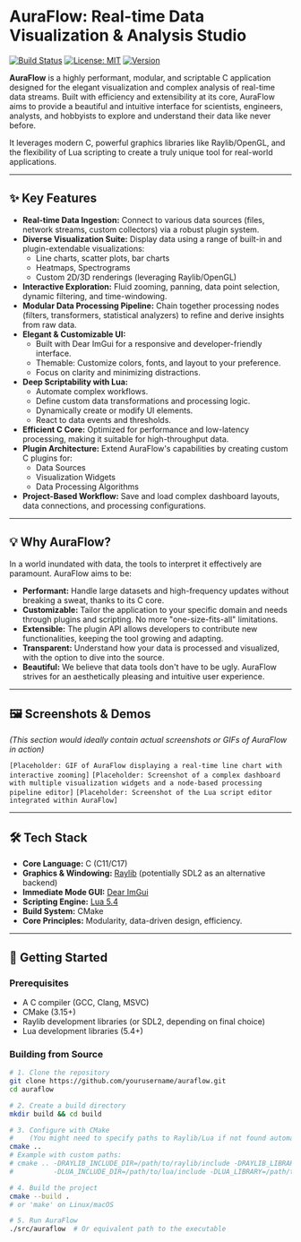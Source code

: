 # AuraFlow: Real-time Data Visualization & Analysis Studio

[![Build Status](https://img.shields.io/badge/build-passing-brightgreen)](https://github.com/yourusername/auraflow)
[![License: MIT](https://img.shields.io/badge/License-MIT-yellow.svg)](https://opensource.org/licenses/MIT)
[![Version](https://img.shields.io/badge/version-0.1.0--alpha-blue)](https://github.com/yourusername/auraflow/releases)

**AuraFlow** is a highly performant, modular, and scriptable C application designed for the elegant visualization and complex analysis of real-time data streams. Built with efficiency and extensibility at its core, AuraFlow aims to provide a beautiful and intuitive interface for scientists, engineers, analysts, and hobbyists to explore and understand their data like never before.

It leverages modern C, powerful graphics libraries like Raylib/OpenGL, and the flexibility of Lua scripting to create a truly unique tool for real-world applications.

---

## ✨ Key Features

*   **Real-time Data Ingestion:** Connect to various data sources (files, network streams, custom collectors) via a robust plugin system.
*   **Diverse Visualization Suite:** Display data using a range of built-in and plugin-extendable visualizations:
    *   Line charts, scatter plots, bar charts
    *   Heatmaps, Spectrograms
    *   Custom 2D/3D renderings (leveraging Raylib/OpenGL)
*   **Interactive Exploration:** Fluid zooming, panning, data point selection, dynamic filtering, and time-windowing.
*   **Modular Data Processing Pipeline:** Chain together processing nodes (filters, transformers, statistical analyzers) to refine and derive insights from raw data.
*   **Elegant & Customizable UI:**
    *   Built with Dear ImGui for a responsive and developer-friendly interface.
    *   Themable: Customize colors, fonts, and layout to your preference.
    *   Focus on clarity and minimizing distractions.
*   **Deep Scriptability with Lua:**
    *   Automate complex workflows.
    *   Define custom data transformations and processing logic.
    *   Dynamically create or modify UI elements.
    *   React to data events and thresholds.
*   **Efficient C Core:** Optimized for performance and low-latency processing, making it suitable for high-throughput data.
*   **Plugin Architecture:** Extend AuraFlow's capabilities by creating custom C plugins for:
    *   Data Sources
    *   Visualization Widgets
    *   Data Processing Algorithms
*   **Project-Based Workflow:** Save and load complex dashboard layouts, data connections, and processing configurations.

---

## 💡 Why AuraFlow?

In a world inundated with data, the tools to interpret it effectively are paramount. AuraFlow aims to be:

*   **Performant:** Handle large datasets and high-frequency updates without breaking a sweat, thanks to its C core.
*   **Customizable:** Tailor the application to your specific domain and needs through plugins and scripting. No more "one-size-fits-all" limitations.
*   **Extensible:** The plugin API allows developers to contribute new functionalities, keeping the tool growing and adapting.
*   **Transparent:** Understand how your data is processed and visualized, with the option to dive into the source.
*   **Beautiful:** We believe that data tools don't have to be ugly. AuraFlow strives for an aesthetically pleasing and intuitive user experience.

---

## 🖼️ Screenshots & Demos

*(This section would ideally contain actual screenshots or GIFs of AuraFlow in action)*

`[Placeholder: GIF of AuraFlow displaying a real-time line chart with interactive zooming]`
`[Placeholder: Screenshot of a complex dashboard with multiple visualization widgets and a node-based processing pipeline editor]`
`[Placeholder: Screenshot of the Lua script editor integrated within AuraFlow]`

---

## 🛠️ Tech Stack

*   **Core Language:** C (C11/C17)
*   **Graphics & Windowing:** [Raylib](https://www.raylib.com/) (potentially SDL2 as an alternative backend)
*   **Immediate Mode GUI:** [Dear ImGui](https://github.com/ocornut/imgui)
*   **Scripting Engine:** [Lua 5.4](https://www.lua.org/)
*   **Build System:** CMake
*   **Core Principles:** Modularity, data-driven design, efficiency.

---

## 🚀 Getting Started

### Prerequisites

*   A C compiler (GCC, Clang, MSVC)
*   CMake (3.15+)
*   Raylib development libraries (or SDL2, depending on final choice)
*   Lua development libraries (5.4+)

### Building from Source

```bash
# 1. Clone the repository
git clone https://github.com/yourusername/auraflow.git
cd auraflow

# 2. Create a build directory
mkdir build && cd build

# 3. Configure with CMake
#    (You might need to specify paths to Raylib/Lua if not found automatically)
cmake ..
# Example with custom paths:
# cmake .. -DRAYLIB_INCLUDE_DIR=/path/to/raylib/include -DRAYLIB_LIBRARY=/path/to/libraylib.a \
#          -DLUA_INCLUDE_DIR=/path/to/lua/include -DLUA_LIBRARY=/path/to/liblua.a

# 4. Build the project
cmake --build .
# or 'make' on Linux/macOS

# 5. Run AuraFlow
./src/auraflow  # Or equivalent path to the executable
